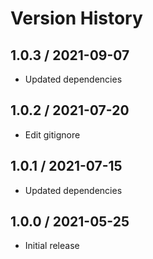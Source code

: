 # Version History

## 1.0.3 / 2021-09-07

- Updated dependencies

## 1.0.2 / 2021-07-20

- Edit gitignore

## 1.0.1 / 2021-07-15

- Updated dependencies

## 1.0.0 / 2021-05-25

- Initial release
